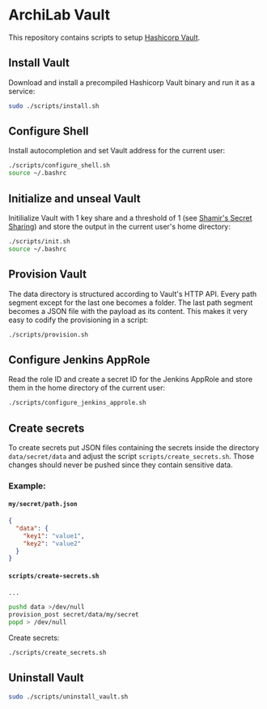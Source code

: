 # ArchiLab Vault

This repository contains scripts to setup
[Hashicorp Vault](https://www.vaultproject.io/).

## Install Vault

Download and install a precompiled Hashicorp Vault binary and run it as a
service:

```bash
sudo ./scripts/install.sh
```

## Configure Shell

Install autocompletion and set Vault address for the current user:

```bash
./scripts/configure_shell.sh
source ~/.bashrc
```

## Initialize and unseal Vault

Initilialize Vault with 1 key share and a threshold of 1 (see
[Shamir's Secret Sharing](https://en.wikipedia.org/wiki/Shamir%27s_Secret_Sharing))
and store the output in the current user's home directory:

```bash
./scripts/init.sh
source ~/.bashrc
```

## Provision Vault

The data directory is structured according to Vault's HTTP API. Every path
segment except for the last one becomes a folder. The last path segment becomes
a JSON file with the payload as its content. This makes it very easy to codify
the provisioning in a script:

```bash
./scripts/provision.sh
```

## Configure Jenkins AppRole

Read the role ID and create a secret ID for the Jenkins AppRole and store them
in the home directory of the current user:

```bash
./scripts/configure_jenkins_approle.sh
```

## Create secrets

To create secrets put JSON files containing the secrets inside the directory `data/secret/data` and adjust the script `scripts/create_secrets.sh`. Those changes should never be pushed since they contain sensitive data.

### Example:

#### **`my/secret/path.json`**

```json
{
  "data": {
    "key1": "value1",
    "key2": "value2"
  }
}
```

#### **`scripts/create-secrets.sh`**

```bash
...

pushd data >/dev/null
provision_post secret/data/my/secret
popd > /dev/null
```

Create secrets:

```bash
./scripts/create_secrets.sh
```

## Uninstall Vault

```bash
sudo ./scripts/uninstall_vault.sh
```
